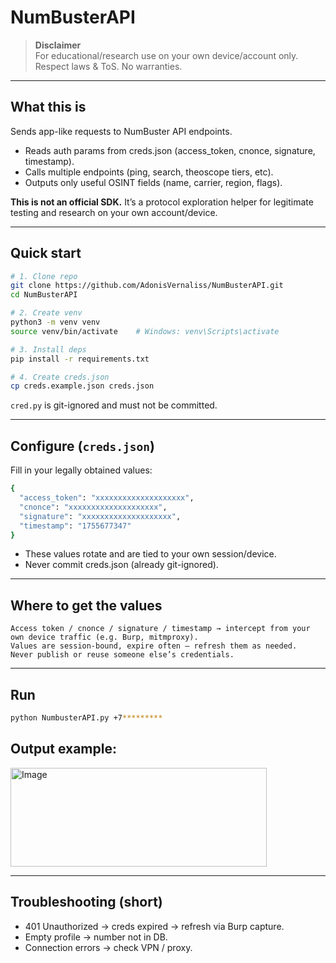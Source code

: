 # NumBusterAPI

> **Disclaimer**  
> For educational/research use on your own device/account only. Respect laws & ToS. No warranties.

---

## What this is

Sends app-like requests to NumBuster API endpoints.
- Reads auth params from creds.json (access_token, cnonce, signature, timestamp).
- Calls multiple endpoints (ping, search, theoscope tiers, etc).
- Outputs only useful OSINT fields (name, carrier, region, flags).

**This is not an official SDK.** It’s a protocol exploration helper for legitimate testing and research on your own account/device.

---

## Quick start

```bash
# 1. Clone repo
git clone https://github.com/AdonisVernaliss/NumBusterAPI.git
cd NumBusterAPI

# 2. Create venv
python3 -m venv venv
source venv/bin/activate    # Windows: venv\Scripts\activate

# 3. Install deps
pip install -r requirements.txt

# 4. Create creds.json
cp creds.example.json creds.json
```
`cred.py` is git-ignored and must not be committed.

---

## Configure (`creds.json`)
Fill in your legally obtained values:
```bash
{
  "access_token": "xxxxxxxxxxxxxxxxxxxx",
  "cnonce": "xxxxxxxxxxxxxxxxxxxx",
  "signature": "xxxxxxxxxxxxxxxxxxxx",
  "timestamp": "1755677347"
}
```

- These values rotate and are tied to your own session/device.
- Never commit creds.json (already git-ignored).

---

## Where to get the values
	Access token / cnonce / signature / timestamp → intercept from your own device traffic (e.g. Burp, mitmproxy).
	Values are session-bound, expire often — refresh them as needed.
	Never publish or reuse someone else’s credentials.

---

## Run
```bash
python NumbusterAPI.py +7*********
```
## Output example:

<img width="410" height="158" alt="Image" src="https://github.com/user-attachments/assets/bd646398-b561-4f06-9244-2eab5da07d0f" />

---

## Troubleshooting (short)
- 401 Unauthorized → creds expired → refresh via Burp capture.
- Empty profile → number not in DB.
- Connection errors → check VPN / proxy.
